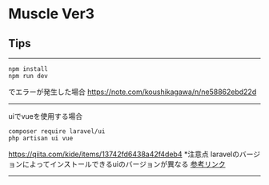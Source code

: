 # Muscle Ver3


## Tips
---
```
npm install
npm run dev
```
でエラーが発生した場合
https://note.com/koushikagawa/n/ne58862ebd22d

---
uiでvueを使用する場合
```
composer require laravel/ui
php artisan ui vue
```
https://qiita.com/kide/items/13742fd6438a42f4deb4
*注意点
laravelのバージョンによってインストールできるuiのバージョンが異なる
[参考リンク](https://packagist.org/packages/laravel/ui)

---
